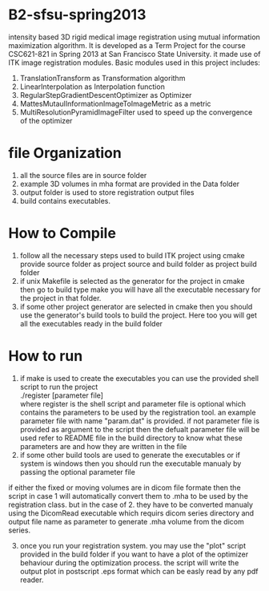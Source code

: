 B2-sfsu-spring2013
==================

intensity based 3D rigid medical image registration using mutual information maximization algorithm.
It is developed as a Term Project for the course CSC621-821 in Spring 2013 at San Francisco State University.
it made use of ITK image registration modules. Basic modules used in this project includes: <br>
1. TranslationTransform as Transformation algorithm <br>
2. LinearInterpolation as Interpolation function <br>
3. RegularStepGradientDescentOptimizer as Optimizer <br>
4. MattesMutaulInformationImageToImageMetric as a metric <br>
5. MultiResolutionPyramidImageFilter used to speed up the convergence of the optimizer <br>

file Organization
=================
1. all the source files are in source folder <br>
2. example 3D volumes in mha format are provided in the Data folder <br>
3. output folder is used to store registration output files <br>
4. build contains executables.<br>

How to Compile
==============
1. follow all the necessary steps used to build ITK project using cmake provide source folder as project source and build folder as project build folder
2. if unix Makefile is selected as the generator for the project in cmake then go to build type make you will have all the executable necessary for the project in that folder.
3. if some other project generator are selected in cmake then  you should use the generator's build tools to build the project. Here too you will get all the executables ready in the build folder <br>

How to run 
==========
1. if make is used to create the executables you can use the provided shell script to run the project <br>
  ./register [parameter file] <br>
where register is the shell script and parameter file is optional which contains the parameters to be used by the registration tool. an example parameter file with name "param.dat" is provided. if not parameter file is provided as argument to the script then the defualt parameter file will be used refer to README file in the build directory to know what these parameters are and how they are written in the file<br>
2. if some other build tools are used to generate the executables or if system is windows then you should run the executable manualy by passing the optional parameter file <br>

if either the fixed or moving volumes are in dicom file formate then the script in case 1 will automatically convert them to .mha to be used by the registration class. but in the case of 2. they have to be converted manualy using the DicomRead executable which requirs dicom series directory and output file name as parameter to generate .mha volume from the dicom series.

3. once you run your registration system. you may use the "plot" script provided in the build folder if you want to have a plot of the optimizer behaviour during the optimization process. the script will write the output plot in postscript .eps format which can be easly read by any pdf reader. 

